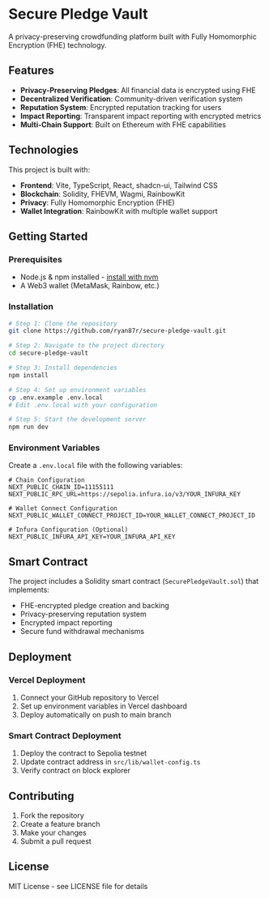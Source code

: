 # Secure Pledge Vault

A privacy-preserving crowdfunding platform built with Fully Homomorphic Encryption (FHE) technology.

## Features

- **Privacy-Preserving Pledges**: All financial data is encrypted using FHE
- **Decentralized Verification**: Community-driven verification system
- **Reputation System**: Encrypted reputation tracking for users
- **Impact Reporting**: Transparent impact reporting with encrypted metrics
- **Multi-Chain Support**: Built on Ethereum with FHE capabilities

## Technologies

This project is built with:

- **Frontend**: Vite, TypeScript, React, shadcn-ui, Tailwind CSS
- **Blockchain**: Solidity, FHEVM, Wagmi, RainbowKit
- **Privacy**: Fully Homomorphic Encryption (FHE)
- **Wallet Integration**: RainbowKit with multiple wallet support

## Getting Started

### Prerequisites

- Node.js & npm installed - [install with nvm](https://github.com/nvm-sh/nvm#installing-and-updating)
- A Web3 wallet (MetaMask, Rainbow, etc.)

### Installation

```sh
# Step 1: Clone the repository
git clone https://github.com/ryan87r/secure-pledge-vault.git

# Step 2: Navigate to the project directory
cd secure-pledge-vault

# Step 3: Install dependencies
npm install

# Step 4: Set up environment variables
cp .env.example .env.local
# Edit .env.local with your configuration

# Step 5: Start the development server
npm run dev
```

### Environment Variables

Create a `.env.local` file with the following variables:

```env
# Chain Configuration
NEXT_PUBLIC_CHAIN_ID=11155111
NEXT_PUBLIC_RPC_URL=https://sepolia.infura.io/v3/YOUR_INFURA_KEY

# Wallet Connect Configuration
NEXT_PUBLIC_WALLET_CONNECT_PROJECT_ID=YOUR_WALLET_CONNECT_PROJECT_ID

# Infura Configuration (Optional)
NEXT_PUBLIC_INFURA_API_KEY=YOUR_INFURA_API_KEY
```

## Smart Contract

The project includes a Solidity smart contract (`SecurePledgeVault.sol`) that implements:

- FHE-encrypted pledge creation and backing
- Privacy-preserving reputation system
- Encrypted impact reporting
- Secure fund withdrawal mechanisms

## Deployment

### Vercel Deployment

1. Connect your GitHub repository to Vercel
2. Set up environment variables in Vercel dashboard
3. Deploy automatically on push to main branch

### Smart Contract Deployment

1. Deploy the contract to Sepolia testnet
2. Update contract address in `src/lib/wallet-config.ts`
3. Verify contract on block explorer

## Contributing

1. Fork the repository
2. Create a feature branch
3. Make your changes
4. Submit a pull request

## License

MIT License - see LICENSE file for details
